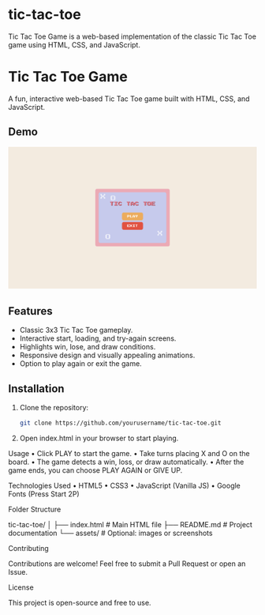# tic-tac-toe
Tic Tac Toe Game is a web-based implementation of the classic Tic Tac Toe game using HTML, CSS, and JavaScript. 
# Tic Tac Toe Game

A fun, interactive web-based Tic Tac Toe game built with HTML, CSS, and JavaScript.

## Demo

![Demo Screenshot](tictac1.jpg)

## Features

- Classic 3x3 Tic Tac Toe gameplay.
- Interactive start, loading, and try-again screens.
- Highlights win, lose, and draw conditions.
- Responsive design and visually appealing animations.
- Option to play again or exit the game.

## Installation

1. Clone the repository:
   ```bash
   git clone https://github.com/yourusername/tic-tac-toe.git

2.	Open index.html in your browser to start playing.

Usage
	•	Click PLAY to start the game.
	•	Take turns placing X and O on the board.
	•	The game detects a win, loss, or draw automatically.
	•	After the game ends, you can choose PLAY AGAIN or GIVE UP.

Technologies Used
	•	HTML5
	•	CSS3
	•	JavaScript (Vanilla JS)
	•	Google Fonts (Press Start 2P)
 
Folder Structure

tic-tac-toe/
│
├── index.html       # Main HTML file
├── README.md        # Project documentation
└── assets/          # Optional: images or screenshots

Contributing

Contributions are welcome! Feel free to submit a Pull Request or open an Issue.

License

This project is open-source and free to use.
